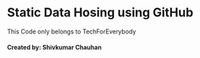 <h1> Static Data Hosing using GitHub</h1>
<p>This Code only belongs to TechForEverybody
</p>

#### Created by: Shivkumar Chauhan
